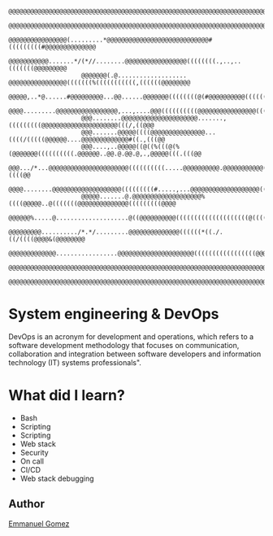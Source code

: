 ~~~
                    @@@@@@@@@@@@@@@@@@@@@@@@@@@@@@@@@@@@@@@@@@@@@@@@@@@@@@@@@@@@@@@@@@@@@@@@@@@@@@@@
                    @@@@@@@@@@@@@@@@@@@@@@@@@@@@@@@@@@@@@@@@@@@@@@@@@@@@@@@@@@@@@@@@@@@@@@@@@@@@@@@@
                    @@@@@@@@@@@@@@@@(.........*@@@@@@@@@@@@@@@@@@@@@@@@@@@@#(((((((((#@@@@@@@@@@@@@@
                    @@@@@@@@@@@.......*/(*//........@@@@@@@@@@@@@@@@@((((((((.,..,..(((((((@@@@@@@@@
                    @@@@@@@(.@................... @@@@@@@@@@@@@@@@(((((((%(((((((((((,((((((@@@@@@@@
                    @@@@@,..*@......#@@@@@@@@@...@@......@@@@@@@((((((((@(#@@@@@@@@@@(((((((@((@@@@@
                    @@@@.........@@@@@@@@@@@@@@@@@,...,....@@@((((((((((@@@@@@@@@@@@@@@@((((((((&@@@
                    @@@........@@@@@@@@@@@@@@@@@@@@@.......,(((((((((@@@@@@@@@@@@@@@@@@@@@(((/,((@@@
                    @@@.......@@@@@((((@@@@@@@@@@@@@@@...((((/(((((@@@@@@....@@@@@@@@@@@@@#((.,(((@@
                    @@@....,..@@@@@((@((%(((@(%(@@@@@@@((((((((((.@@@@@@..@@.@.@@.@,.,@@@@@(((.(((@@
                    @@@.../*...@@@@@@@@@@@@@@@@@@@@@@((((((((((.....@@@@@@@@@@.@@@@@@@@@@@(((.((((@@
                    @@@@........@@@@@@@@@@@@@@@@@@@(((((((((#.....,...@@@@@@@@@@@@@@@@@@@(((//(((@@@
                    @@@@@.......@.@@@@@@@@@@@@@@@@@@@%((((@@@@@..@(((((((@@@@@@@@@@@@@@(((((((((@@@@
                    @@@@@@%.....@....................@((@@@@@@@@@@((((((((((((((((((((@((((((((@@@@@
                    @@@@@@@@@........../*.*/.........@@@@@@@@@@@@@@((((((*((./.((/((((@@@@&(@@@@@@@@
                    @@@@@@@@@@@@@.................@@@@@@@@@@@@@@@@@@@@@(((((((((((((((((@@@@@@@@@@@@
                    @@@@@@@@@@@@@@@@@@@@@@@@@@@@@@@@@@@@@@@@@@@@@@@@@@@@@@@@@@@@@@@@@@@@@@@@@@@@@@@@
                    @@@@@@@@@@@@@@@@@@@@@@@@@@@@@@@@@@@@@@@@@@@@@@@@@@@@@@@@@@@@@@@@@@@@@@@@@@@@@@@@
~~~

# System engineering & DevOps
DevOps is an acronym for development and operations, which refers to a software development methodology that focuses on communication, 
collaboration and integration between software developers and information technology (IT) systems professionals".

# What did I learn?

- Bash
- Scripting
- Scripting
- Web stack
- Security 
- On call 
- CI/CD
- Web stack debugging 

## Author
[Emmanuel Gomez](http://www.gomez5sh.co) 
